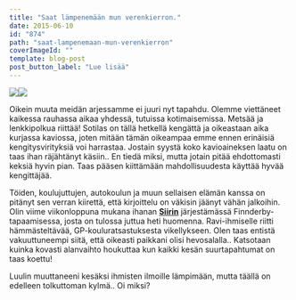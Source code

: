 ```yaml
---
title: "Saat lämpenemään mun verenkierron."
date: 2015-06-10
id: "874"
path: "saat-lampenemaan-mun-verenkierron"
coverImageId: ""
template: blog-post
post_button_label: "Lue lisää"
---
```


[![](/images/IMG_7108_2.jpg)](http://2.bp.blogspot.com/-fknd1F6vi48/VXiW8-_CiiI/AAAAAAAAJuw/44aUVE2QwP4/s1600/IMG_7108_2.jpg)[![](/images/ratsastis2.jpg)](http://4.bp.blogspot.com/-OOvbz7Wn7p4/VXiW8zVUqYI/AAAAAAAAJus/lNJOZBF57Hs/s1600/ratsastis2.jpg)

Oikein muuta meidän arjessamme ei juuri nyt tapahdu. Olemme viettäneet kaikessa rauhassa aikaa yhdessä, tutuissa kotimaisemissa. Metsää ja lenkkipolkua riittää! Sotilas on tällä hetkellä kengättä ja oikeastaan aika kurjassa kaviossa, joten mitään tämän oikeampaa emme ennen erinäisiä kengitysvirityksiä voi harrastaa. Jostain syystä koko kavioaineksen laatu on taas ihan räjähtänyt käsiin.. En tiedä miksi, mutta jotain pitää ehdottomasti keksiä hyvin pian. Taas pääsen kiittämään mahdollisuudesta käyttää hyvää kengittäjää.

Töiden, koulujuttujen, autokoulun ja muun sellaisen elämän kanssa on pitänyt sen verran kiirettä, että kirjoittelu on väkisin jäänyt vähän jalkoihin. Olin viime viikonloppuna mukana ihanan **[Siirin](http://skaskinen.blogspot.fi/)** järjestämässä Finnderby-tapaamisessa, josta on tulossa juttua heti huomenna. Ravi-ihmiselle riitti hämmästeltävää, GP-kouluratsastuksesta vikellykseen. Olen taas entistä vakuuttuneempi siitä, että oikeasti paikkani olisi hevosalalla.. Katsotaan kuinka kovasti alanvaihto houkuttaa kun kaikki kesän suurtapahtumat on taas koettu!

Luulin muuttaneeni kesäksi ihmisten ilmoille lämpimään, mutta täällä on edelleen tolkuttoman kylmä.. Oi miksi?
